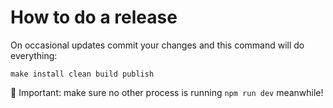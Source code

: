 # How to do a release

On occasional updates commit your changes and this command will do everything:

    make install clean build publish

🚨 Important: make sure no other process is running `npm run dev` meanwhile!
